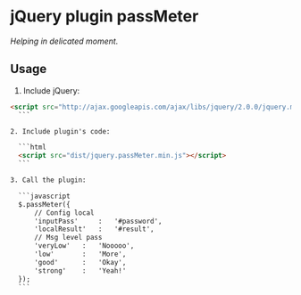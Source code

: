jQuery plugin passMeter
========================
*Helping in delicated moment.*

## Usage

1. Include jQuery:

  ```html
  <script src="http://ajax.googleapis.com/ajax/libs/jquery/2.0.0/jquery.min.js"></script>
	```

2. Include plugin's code:

	```html
	<script src="dist/jquery.passMeter.min.js"></script>
	```

3. Call the plugin:

	```javascript
	$.passMeter({
		// Config local
		'inputPass'     :   '#password',
		'localResult'   :   '#result',
		// Msg level pass
		'veryLow'   :   'Nooooo',
		'low'       :   'More',
		'good'      :   'Okay',
		'strong'    :   'Yeah!'
	});
	```
